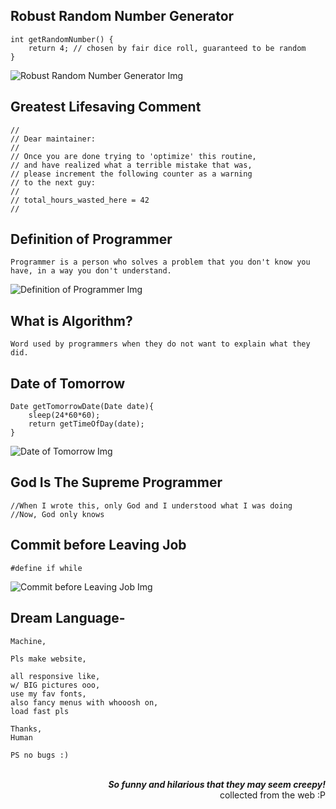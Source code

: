 ## Robust Random Number Generator

    int getRandomNumber() {
        return 4; // chosen by fair dice roll, guaranteed to be random
    }
    
![Robust Random Number Generator Img](https://qph.ec.quoracdn.net/main-qimg-30dcc3032482f03ce41d0dfc58fb1ddb-c?convert_to_webp=true)

## Greatest Lifesaving Comment

    // 
    // Dear maintainer:
    // 
    // Once you are done trying to 'optimize' this routine,
    // and have realized what a terrible mistake that was,
    // please increment the following counter as a warning
    // to the next guy:
    // 
    // total_hours_wasted_here = 42
    //

## Definition of Programmer

    Programmer is a person who solves a problem that you don't know you have, in a way you don't understand.

![Definition of Programmer Img](https://cloud.githubusercontent.com/assets/5456665/22073097/93665256-ddce-11e6-91b6-e1916df5d1fe.gif)

## What is Algorithm?

    Word used by programmers when they do not want to explain what they did.

## Date of Tomorrow

    Date getTomorrowDate(Date date){
        sleep(24*60*60);
        return getTimeOfDay(date);
    }

![Date of Tomorrow Img](https://qph.ec.quoracdn.net/main-qimg-c7cf2bdc7f34ff7b74835845bf2eb810-c?convert_to_webp=true)

## God Is The Supreme Programmer 

    //When I wrote this, only God and I understood what I was doing
    //Now, God only knows

## Commit before Leaving Job

    #define if while

![Commit before Leaving Job Img](https://qph.ec.quoracdn.net/main-qimg-79690742b44c30ea1022f56486bd305d-c?convert_to_webp=true)

## Dream Language-

    Machine,

    Pls make website,

    all responsive like,
    w/ BIG pictures ooo,
    use my fav fonts,
    also fancy menus with whooosh on,
    load fast pls

    Thanks,
    Human

    PS no bugs :)

<br />
<div align="right">
    <b><i>So funny and hilarious that they may seem creepy!</i></b>
    <br />
    collected from the web :P
</div>
